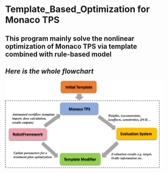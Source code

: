 # Template_Based_Optimization for Monaco TPS
## This program mainly solve the nonlinear optimization of Monaco TPS via template combined with rule-based model

## *Here is the whole flowchart*
![alt text](https://github.com/fishdda/template_based_optimization1/blob/master/file01/fig1_.png)

      
